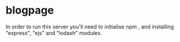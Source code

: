 # blogpage

In order to run this server you'll need to initialise npm , and installing "express", "ejs" and "lodash" modules. 
